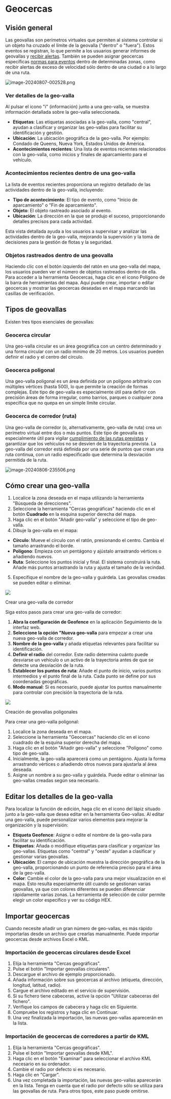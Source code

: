 # Geocercas

## Visión general

Las geovallas son perímetros virtuales que permiten al sistema controlar si un objeto ha cruzado el límite de la geovalla ("dentro" o "fuera"). Estos eventos se registran, lo que permite a los usuarios generar informes de geovallas y [recibir alertas](../../reglas-y-alertas/control-de-movimientos/geocerca-de-entrada-o-salida.md). También se pueden asignar geocercas específicas [normas para eventos](../../reglas-y-alertas/) dentro de determinadas zonas, como recibir alertas de exceso de velocidad sólo dentro de una ciudad o a lo largo de una ruta.

![image-20240807-002528.png](../../../gua-del-usuario/seguimiento/herramientas-cartogrficas/attachments/image-20240807-002528.png)

### Ver detalles de la geo-valla

Al pulsar el icono "i" (información) junto a una geo-valla, se muestra información detallada sobre la geo-valla seleccionada.

* **Etiquetas**: Las etiquetas asociadas a la geo-valla, como "central", ayudan a clasificar y organizar las geo-vallas para facilitar su identificación y gestión.
* **Ubicación**: La ubicación geográfica de la geo-valla. Por ejemplo: Condado de Queens, Nueva York, Estados Unidos de América.
* **Acontecimientos recientes**: Una lista de eventos recientes relacionados con la geo-valla, como inicios y finales de aparcamiento para el vehículo.

### Acontecimientos recientes dentro de una geo-valla

La lista de eventos recientes proporciona un registro detallado de las actividades dentro de la geo-valla, incluyendo:

* **Tipo de acontecimiento**: El tipo de evento, como "Inicio de aparcamiento" o "Fin de aparcamiento".
* **Objeto**: El objeto rastreado asociado al evento.
* **Ubicación**: La dirección en la que se produjo el suceso, proporcionando detalles precisos para cada actividad.

Esta vista detallada ayuda a los usuarios a supervisar y analizar las actividades dentro de la geo-valla, mejorando la supervisión y la toma de decisiones para la gestión de flotas y la seguridad.

### Objetos rastreados dentro de una geovalla

Haciendo clic con el botón izquierdo del ratón en una geo-valla del mapa, los usuarios pueden ver el número de objetos rastreados dentro de ella. Para acceder a la herramienta Geocercas, haga clic en el icono Polígono de la barra de herramientas del mapa. Aquí puede crear, importar o editar geocercas y mostrar las geocercas deseadas en el mapa marcando las casillas de verificación.

## Tipos de geovallas

Existen tres tipos esenciales de geovallas:

### Geocerca circular

Una geo-valla circular es un área geográfica con un centro determinado y una forma circular con un radio mínimo de 20 metros. Los usuarios pueden definir el radio y el centro del círculo.

### Geocerca poligonal

Una geo-valla poligonal es un área definida por un polígono arbitrario con múltiples vértices (hasta 500), lo que permite la creación de formas complejas. Este tipo de geo-valla es especialmente útil para definir con precisión áreas de forma irregular, como barrios, parques o cualquier zona específica que no quepa en un simple límite circular.

### Geocerca de corredor (ruta)

Una geo-valla de corredor (o, alternativamente, geo-valla de ruta) crea un perímetro virtual entre dos o más puntos. Este tipo de geovalla es especialmente útil para vigilar [cumplimiento de las rutas previstas](../../reglas-y-alertas/programacin-y-expedicin/desviacin-carretera.md) y garantizar que los vehículos no se desvíen de la trayectoria prevista. La geo-valla del corredor está definida por una serie de puntos que crean una ruta continua, con un radio especificado que determina la desviación permitida de la ruta.

![image-20240806-235506.png](../../../gua-del-usuario/seguimiento/herramientas-cartogrficas/attachments/image-20240806-235506.png)

## Cómo crear una geo-valla

1. Localice la zona deseada en el mapa utilizando la herramienta "Búsqueda de direcciones".
2. Seleccione la herramienta "Cercas geográficas" haciendo clic en el botón **Cuadrado** en la esquina superior derecha del mapa.
3. Haga clic en el botón "Añadir geo-valla" y seleccione el tipo de geo-valla.
4. Dibuje la geo-valla en el mapa:

* **Círculo**: Mueve el círculo con el ratón, presionando el centro. Cambia el tamaño arrastrando el borde.
* **Polígono**: Empieza con un pentágono y ajústalo arrastrando vértices o añadiendo nuevos.
* **Ruta**: Seleccione los puntos inicial y final. El sistema construirá la ruta. Añade más puntos arrastrando la ruta y ajusta el tamaño de la vecindad.

5. Especifique el nombre de la geo-valla y guárdela. Las geovallas creadas se pueden editar o eliminar.

![](https://squaregps.atlassian.net/wiki/images/icons/grey_arrow_down.png)

Crear una geo-valla de corredor

Siga estos pasos para crear una geo-valla de corredor:

1. **Abra la configuración de Geofence** en la aplicación Seguimiento de la interfaz web.
2. **Seleccione la opción "Nueva geo-valla** para empezar a crear una nueva geo-valla de corredor.
3. **Nombre de la geo-valla** y añada etiquetas relevantes para facilitar su identificación.
4. **Definir el radio** del corredor. Este radio determina cuánto puede desviarse un vehículo o un activo de la trayectoria antes de que se detecte una desviación de la ruta.
5. **Establecer los puntos de ruta**: Añade el punto de inicio, varios puntos intermedios y el punto final de la ruta. Cada punto se define por sus coordenadas geográficas.
6. **Modo manual**: Si es necesario, puede ajustar los puntos manualmente para controlar con precisión la trayectoria de la ruta.

![](https://squaregps.atlassian.net/wiki/images/icons/grey_arrow_down.png)

Creación de geovallas poligonales

Para crear una geo-valla poligonal:

1. Localice la zona deseada en el mapa.
2. Seleccione la herramienta "Geocercas" haciendo clic en el icono cuadrado de la esquina superior derecha del mapa.
3. Haga clic en el botón "Añadir geo-valla" y seleccione "Polígono" como tipo de geo-valla.
4. Inicialmente, la geo-valla aparecerá como un pentágono. Ajusta la forma arrastrando vértices o añadiendo otros nuevos para ajustarla al área deseada.
5. Asigne un nombre a su geo-valla y guárdela. Puede editar o eliminar las geo-vallas creadas según sea necesario.

## Editar los detalles de la geo-valla

Para localizar la función de edición, haga clic en el icono del lápiz situado junto a la geo-valla que desea editar en la herramienta Geo-vallas. Al editar una geo-valla, puede personalizar varios elementos para mejorar la organización y la supervisión:

* **Etiqueta Geofence**: Asigne o edite el nombre de la geo-valla para facilitar su identificación.
* **Etiquetas**: Añada o modifique etiquetas para clasificar y organizar las geo-vallas. Etiquetas como "central" y "oeste" ayudan a clasificar y gestionar varias geovallas.
* **Ubicación**: El campo de ubicación muestra la dirección geográfica de la geo-valla, proporcionando un punto de referencia preciso para el área de la geo-valla.
* **Color**: Cambie el color de la geo-valla para una mejor visualización en el mapa. Esto resulta especialmente útil cuando se gestionan varias geovallas, ya que con colores diferentes se pueden diferenciar rápidamente varias zonas. La herramienta de selección de color permite elegir un color específico y ver su código HEX.

## Importar geocercas

Cuando necesite añadir un gran número de geo-vallas, es más rápido importarlas desde un archivo que crearlas manualmente. Puede importar geocercas desde archivos Excel o KML.

### Importación de geocercas circulares desde Excel

1. Elija la herramienta "Cercas geográficas".
2. Pulse el botón "Importar geovallas circulares".
3. Descargue el archivo de ejemplo proporcionado.
4. Añada información sobre sus geocercas al archivo (etiqueta, dirección, longitud, latitud, radio).
5. Cargue el archivo editado en el servicio de supervisión.
6. Si su fichero tiene cabeceras, active la opción "Utilizar cabeceras del fichero".
7. Verifique los campos de cabecera y haga clic en Siguiente.
8. Compruebe los registros y haga clic en Continuar.
9. Una vez finalizada la importación, las nuevas geo-vallas aparecerán en la lista.

### Importación de geocercas de corredores a partir de KML

1. Elija la herramienta "Cercas geográficas".
2. Pulse el botón "Importar geovallas desde KML".
3. Haga clic en el botón "Examinar" para seleccionar el archivo KML necesario en su ordenador.
4. Cambie el radio por defecto si es necesario.
5. Haga clic en "Cargar".
6. Una vez completada la importación, las nuevas geo-vallas aparecerán en la lista. Tenga en cuenta que el radio por defecto sólo se utiliza para las geovallas de ruta. Para otros tipos, este paso puede omitirse.
